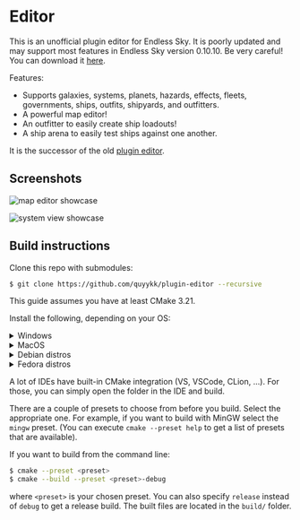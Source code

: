 # Editor

This is an unofficial plugin editor for Endless Sky. It is poorly updated and may support most features in Endless Sky version 0.10.10. Be very careful! You can download it [here](https://github.com/warp-core/endless-sky-plugin-editor/releases/latest).

Features:

- Supports galaxies, systems, planets, hazards, effects, fleets, governments, ships, outfits, shipyards, and outfitters.
- A powerful map editor!
- An outfitter to easily create ship loadouts!
- A ship arena to easily test ships against one another.

It is the successor of the old [plugin editor](https://github.com/quyykk/editor).

## Screenshots

![map editor showcase](https://user-images.githubusercontent.com/85879619/192547576-d65f99b5-32dc-4bb6-bfad-7814e7028f9a.png)

![system view showcase](https://user-images.githubusercontent.com/85879619/192548174-94d40f19-ba7b-4be7-b196-5f564efd8b3e.png)


## Build instructions

Clone this repo with submodules:

```bash
$ git clone https://github.com/quyykk/plugin-editor --recursive
```

This guide assumes you have at least CMake 3.21.

Install the following, depending on your OS:

<details>
<summary>Windows</summary>
If you're planning on using Visual Studio, make sure to install the [clang/LLVM components](https://docs.microsoft.com/en-us/cpp/build/clang-support-msbuild) and the CMake component as well.

If you want to use MinGW (select the **MSVCRT runtime**; get it from [here](https://winlibs.com/#download-release)), I'd recommend using Visual Studio Code as IDE, because it provides pretty good CMake integration and MinGW support (including debugging).
</details>
<details>
<summary>MacOS</summary>
Install [Homebrew](https://brew.sh). Once it is installed, use it to install the tools you will need:

```
$ brew install cmake ninja pkg-config nasm
```
</details>
<details>
<summary>Debian distros</summary>
```
g++ cmake ninja-build pkg-config libgl1-mesa-dev libxmu-dev libxi-dev libglu1-mesa-dev tar zip unzip curl
```
</details>
<details>
<summary>Fedora distros</summary>
```
gcc-c++ cmake ninja-build mesa-libGL-devel autoconf libtool libXext-devel mesa-libGLU-devel
```
</details>

A lot of IDEs have built-in CMake integration (VS, VSCode, CLion, ...). For those, you can simply open the folder in the IDE and build.

There are a couple of presets to choose from before you build. Select the appropriate one. For example, if you want to build with MinGW select the `mingw` preset. (You can execute `cmake --preset help` to get a list of presets that are available).

If you want to build from the command line:

```bash
$ cmake --preset <preset>
$ cmake --build --preset <preset>-debug
```

where `<preset>` is your chosen preset. You can also specify `release` instead of `debug` to get a release build. The built files are located in the `build/` folder.
